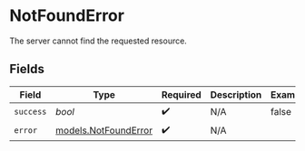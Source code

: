 # NotFoundError

The server cannot find the requested resource.


## Fields

| Field                                              | Type                                               | Required                                           | Description                                        | Example                                            |
| -------------------------------------------------- | -------------------------------------------------- | -------------------------------------------------- | -------------------------------------------------- | -------------------------------------------------- |
| `success`                                          | *bool*                                             | :heavy_check_mark:                                 | N/A                                                | false                                              |
| `error`                                            | [models.NotFoundError](../models/notfounderror.md) | :heavy_check_mark:                                 | N/A                                                |                                                    |